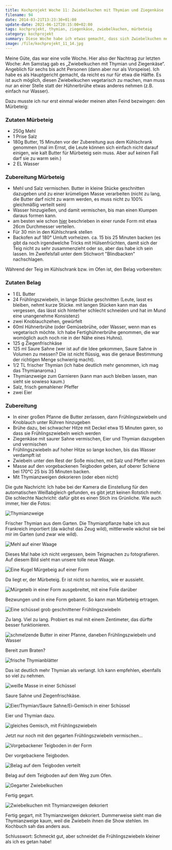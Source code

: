 ```yaml
---
title: Kochprojekt Woche 11: Zwiebelkuchen mit Thymian und Ziegenkäse
filename: 94
date: 2014-03-21T13:23:30+01:00
update-date: 2021-06-12T20:15:00+02:00
tags: kochprojekt, thymian, ziegenkäse, zwiebelkuchen, mürbeteig
category: kochprojekt
summary: Diese Woche habe ich etwas gemacht, dass sich Zwiebelkuchen nennt, aber nicht mit normalen Zwiebelkuchen zu vergleichen ist (mehr eine Art Tarte). Wenn man ihn richtig macht (d.h. nicht so wie ich) schmeckt er auch gut.
image: /file/kochprojekt_11_14.jpg
---
```


Meine Güte, das war eine volle Woche. Hier also der Nachtrag zur letzten Woche: Am Samstag gab es „Zwiebelkuchen mit Thymian und Ziegenkäse“. Angeblich für sechs bis acht Personen (dann aber nur als Vorspeise). Ich habe es als Hauptgericht gemacht, da reicht es nur für etwa die Hälfte. Es ist auch möglich, diesen Zwiebelkuchen vegetarisch zu machen, man muss nur an einer Stelle statt der Hühnerbrühe etwas anderes nehmen (z.B. einfach nur Wasser).

Dazu musste ich nur erst einmal wieder meinen alten Feind bezwingen: den Mürbeteig:

### Zutaten Mürbeteig

- 250g Mehl
- 1 Prise Salz
- 180g Butter, 15 Minuten vor der Zubereitung aus dem Kühlschrank genommen (mal im Ernst, die Leute können sich einfach nicht darauf einigen, wie kalt Butter für Mürbeteig sein muss. Aber auf keinen Fall darf sie zu warm sein.)
- 2 EL Wasser

### Zubereitung Mürbeteig

- Mehl und Salz vermischen. Butter in kleine Stücke geschnitten dazugeben und zu einer krümeligen Masse verarbeiten (nicht zu lang, die Butter darf nicht zu warm werden, es muss nicht zu 100% gleichmäßig verteilt sein)
- Wasser hinzugießen, und damit vermischen, bis man einen Klumpen daraus formen kann.
- am besten wie schon [hier](/blogposts/92) beschrieben in einer runde Form mit etwa 26cm Durchmesser verteilen.
- Für 30 min in den Kühlschrank stellen
- Backofen auf 180° Umluft vorheizen. ca. 15 bis 25 Minuten backen (es gibt da noch irgendwelche Tricks mit Hülsenfrüchten, damit sich der Teig nicht zu sehr zusammenzieht oder so, aber das habe ich sein lassen. Im Zweifelsfall unter dem Stichwort "Blindbacken" nachschlagen.

Während der Teig im Kühlschrank bzw. im Ofen ist, den Belag vorbereiten:

### Zutaten Belag

- 1 EL Butter
- 24 Frühlingszwiebeln, in lange Stücke geschnitten (Leute, lasst es bleiben, nehmt kurze Stücke. mit langen Stücken kann man das vergessen, das lässt sich hinterher schlecht schneiden und hat im Mund eine unangenehme Konsistenz)
- zwei Knoblauchzehen, gewürfelt
- 60ml Hühnerbrühe (oder Gemüsebrühe, oder Wasser, wenn man es vegetarisch möchte. Ich habe Fertighühnerbrühe genommen, die war womöglich auch noch nie in der Nähe eines Huhns).
- 125 g Ziegenfrischkäse
- 125 ml Saure Sahne (wer ist auf die Idee gekommen, Saure Sahne in Volumen zu messen? Die ist nicht flüssig, was die genaue Bestimmung der richtigen Menge schwierig macht).
-  1/2 TL frischer Thymian (ich habe deutlich mehr genommen, ich mag das Thymianaroma.)
- Thymianzweige zum Garnieren (kann man auch bleiben lassen, man sieht sie sowieso kaum.)
- Salz, frisch gemahlener Pfeffer
- zwei Eier

### Zubereitung

- In einer großen Pfanne die Butter zerlassen, dann Frühlingszwiebeln und Knoblauch unter Rühren hinzugeben
- Brühe dazu, bei schwacher Hitze mit Deckel etwa 15 Minuten garen, so dass sie Frühlingszwiebeln weich werden
- Ziegenkäse mit saurer Sahne vermischen, Eier und Thymian dazugeben und vermischen
- Frühlingszwiebeln auf hoher Hitze so lange kochen, bis das Wasser verdampft ist
- Zwiebeln unter den Rest der Soße mischen, mit Salz und Pfeffer würzen
- Masse auf den vorgebackenen Teigboden geben, auf oberer Schiene bei 170°C 25 bis 35 Minuten backen.
- Mit Thymianzweigen dekorieren (oder eben nicht)

Die gute Nachricht: Ich habe bei der Kamera die Einstellung für den automatischen Weißabgleich gefunden, es gibt jetzt keinen Rotstich mehr. Die schlechte Nachricht: dafür gibt es einen Stich ins Grünliche. Wie auch immer, hier die Fotos:

![Thymianzweige](/file/kochprojekt_11_01.jpg)

Frischer Thymian aus dem Garten. Die Thymianpflanze habe ich aus Frankreich importiert (da wächst das Zeug wild), mittlerweile wächst sie bei mir im Garten (und zwar wie wild).

![Mehl auf einer Waage](/file/kochprojekt_11_02.jpg)

Dieses Mal habe ich nicht vergessen, beim Teigmachen zu fotografieren. Auf diesem Bild sieht man unsere tolle neue Waage.

![Eine Kugel Mürgebeig auf einer Form](/file/kochprojekt_11_03.jpg)

Da liegt er, der Mürbeteig. Er ist nicht so harmlos, wie er aussieht.

![Mürgeteib in einer Form ausgebreitet, mit eine Folie darüber](/file/kochprojekt_11_04.jpg)

Bezwungen und in eine Form gebannt. So kann man Mürbeteig ertragen.

![Eine schüssel grob geschnittener Frühlingszwiebeln](/file/kochprojekt_11_05.jpg)

Zu lang. Viel zu lang. Probiert es mal mit einem Zentimeter, das dürfte besser funktionieren.

![schmelzende Butter in einer Pfanne, daneben Frühlingszwiebeln und Wasser](/file/kochprojekt_11_06.jpg)

Bereit zum Braten?

![frische Thymianblätter](/file/kochprojekt_11_07.jpg)

Das ist deutlich mehr Thymian als verlangt. Ich kann empfehlen, ebenfalls so viel zu nehmen.

![weiße Masse in einer Schüssel](/file/kochprojekt_11_08.jpg)

Saure Sahne und Ziegenfrischkäse.

![Eier/Thymian/Saure Sahne/Ei-Gemisch in einer Schüssel](/file/kochprojekt_11_09.jpg)

Eier und Thymian dazu.

![gleiches Gemisch, mit Frühlingszwiebeln](/file/kochprojekt_11_10.jpg)

Jetzt nur noch mit den gegarten Frühlingszwiebeln vermischen…

![Vorgebackener Teigboden in der Form](/file/kochprojekt_11_11.jpg)

Der vorgebackene Teigboden.

![Belag auf dem Teigboden verteilt](/file/kochprojekt_11_12.jpg)

Belag auf dem Teigboden auf dem Weg zum Ofen.

![Gegarter Zwiebelkuchen](/file/kochprojekt_11_13.jpg)

Fertig gegart.

![Zwiebelkuchen mit Thymianzweigen dekoriert](/file/kochprojekt_11_14.jpg)

Fertig gegart, mit Thymianzweigen dekoriert. Dummerweise sieht man die Thymianzweige kaum, weil die Zwiebeln ihnen die Show stehlen. Im Kochbuch sah das anders aus.

Schlusswort: Schmeckt gut, aber schneidet die Frühlingszwiebeln kleiner als ich es getan habe!
